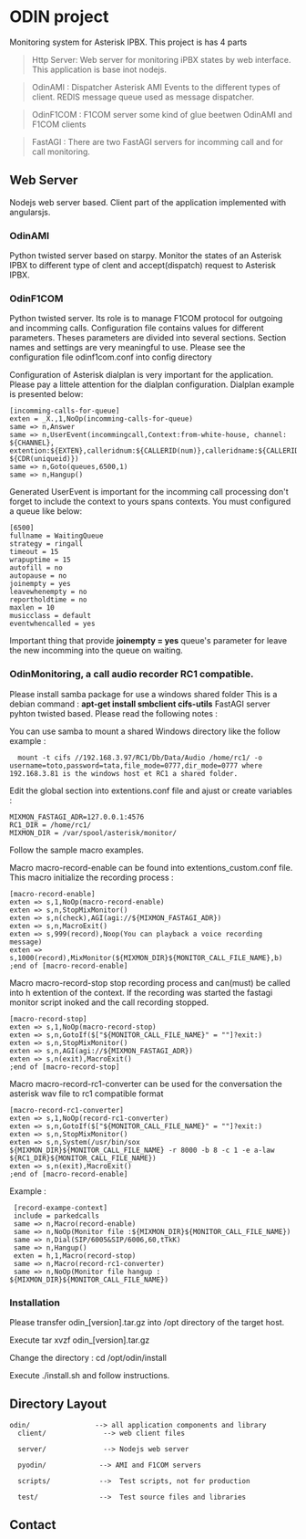 # ODIN project
Monitoring system for Asterisk IPBX.
This project is has 4 parts

> Http Server: Web server for monitoring iPBX states by web interface. This application is base inot nodejs.
 
> OdinAMI : Dispatcher Asterisk AMI Events to the different types of client. REDIS message queue used as message dispatcher.

> OdinF1COM : F1COM server some kind of glue beetwen OdinAMI and F1COM clients

> FastAGI : There are two FastAGI servers for incomming call and for call monitoring.

## Web Server
Nodejs web server based. 
Client part of the application implemented with angularsjs.

### OdinAMI
Python twisted server based on starpy.
Monitor the states of an Asterisk IPBX to different type of clent and accept(dispatch) request to Asterisk IPBX. 


### OdinF1COM
Python twisted server.
Its role is to manage F1COM protocol for outgoing and incomming calls.
Configuration file contains values for different parameters.
Theses parameters are divided into several sections.
Section names and settings are very meaningful to use.
Please see the configuration file odinf1com.conf into config directory

Configuration of Asterisk dialplan is very important for the application.
Please pay a littele attention for the dialplan configuration.
Dialplan example is presented below:

    [incomming-calls-for-queue]
    exten = _X.,1,NoOp(incomming-calls-for-queue)
    same => n,Answer
    same => n,UserEvent(incommingcall,Context:from-white-house, channel: ${CHANNEL},
    extention:${EXTEN},calleridnum:${CALLERID(num)},calleridname:${CALLERID(name)},uniqueid: ${CDR(uniqueid)})
    same => n,Goto(queues,6500,1)
    same => n,Hangup()
   
Generated UserEvent is important for the incomming call processing don't forget to include the context to yours spans contexts.
You must configured a queue like below:

    [6500]
    fullname = WaitingQueue
    strategy = ringall
    timeout = 15
    wrapuptime = 15
    autofill = no
    autopause = no
    joinempty = yes
    leavewhenempty = no
    reportholdtime = no
    maxlen = 10
    musicclass = default
    eventwhencalled = yes
    
Important thing that provide <b>joinempty = yes</b> queue's parameter for leave the new incomming into the queue on waiting.

### OdinMonitoring, a call audio recorder RC1 compatible.
Please install samba package for use a windows shared folder
This is a debian command : <b>apt-get install smbclient cifs-utils</b>
FastAGI server pyhton twisted based.
Please read the following notes :

You can use samba to mount a shared Windows directory like the follow example :

      mount -t cifs //192.168.3.97/RC1/Db/Data/Audio /home/rc1/ -o username=toto,password=tata,file_mode=0777,dir_mode=0777 where 192.168.3.81 is the windows host et RC1 a shared folder.

Edit the global section into extentions.conf file and ajust or create variables :

    MIXMON_FASTAGI_ADR=127.0.0.1:4576
    RC1_DIR = /home/rc1/
    MIXMON_DIR = /var/spool/asterisk/monitor/

Follow the sample macro examples.

Macro macro-record-enable can be found into extentions_custom.conf file.
This macro initialize the recording process :

    [macro-record-enable]
    exten => s,1,NoOp(macro-record-enable)
    exten => s,n,StopMixMonitor()
    exten => s,n(check),AGI(agi://${MIXMON_FASTAGI_ADR})
    exten => s,n,MacroExit()
    exten => s,999(record),Noop(You can playback a voice recording message)
    exten => s,1000(record),MixMonitor(${MIXMON_DIR}${MONITOR_CALL_FILE_NAME},b)
    ;end of [macro-record-enable]

Macro macro-record-stop stop recording process and can(must) be called into h extention of the context.
If the recording was started the fastagi monitor script inoked and the call recording stopped.

    [macro-record-stop]
    exten => s,1,NoOp(macro-record-stop)
    exten => s,n,GotoIf($["${MONITOR_CALL_FILE_NAME}" = ""]?exit:)
    exten => s,n,StopMixMonitor()
    exten => s,n,AGI(agi://${MIXMON_FASTAGI_ADR})
    exten => s,n(exit),MacroExit()
    ;end of [macro-record-stop]

Macro macro-record-rc1-converter can be used for the conversation the asterisk wav file to rc1 compatible format

    [macro-record-rc1-converter]
    exten => s,1,NoOp(record-rc1-converter)
    exten => s,n,GotoIf($["${MONITOR_CALL_FILE_NAME}" = ""]?exit:)
    exten => s,n,StopMixMonitor()
    exten => s,n,System(/usr/bin/sox ${MIXMON_DIR}${MONITOR_CALL_FILE_NAME} -r 8000 -b 8 -c 1 -e a-law ${RC1_DIR}${MONITOR_CALL_FILE_NAME})
    exten => s,n(exit),MacroExit()
    ;end of [macro-record-enable]
 
Example :

     [record-exampe-context]
     include = parkedcalls
     same => n,Macro(record-enable)
     same => n,NoOp(Monitor file :${MIXMON_DIR}${MONITOR_CALL_FILE_NAME})
     same => n,Dial(SIP/6005&SIP/6006,60,tTkK)
     same => n,Hangup()
     exten = h,1,Macro(record-stop)
     same => n,Macro(record-rc1-converter)
     same => n,NoOp(Monitor file hangup : ${MIXMON_DIR}${MONITOR_CALL_FILE_NAME})


### Installation
Please transfer odin_[version].tar.gz into /opt directory of the target host.

Execute tar xvzf odin_[version].tar.gz 

Change the directory  : cd /opt/odin/install

Execute ./install.sh and follow instructions.

## Directory Layout

    odin/                --> all application components and library
      client/              --> web client files

      server/              --> Nodejs web server 

      pyodin/             --> AMI and F1COM servers
 
      scripts/            -->  Test scripts, not for production      

      test/               -->  Test source files and libraries


## Contact


